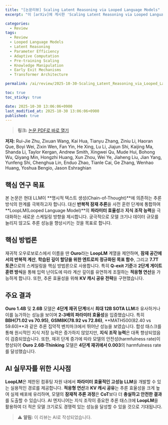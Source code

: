 ```yaml
---
title: "[논문리뷰] Scaling Latent Reasoning via Looped Language Models"
excerpt: "이 [arXiv]에 게시한 'Scaling Latent Reasoning via Looped Language Models' 논문에 대한 자세한 리뷰입니다."

categories:
  - Review
tags:
  - Review
  - Looped Language Models
  - Latent Reasoning
  - Parameter Efficiency
  - Adaptive Computation
  - Pre-training Scaling
  - Knowledge Manipulation
  - Early Exit Mechanisms
  - Transformer Architecture

permalink: /ai/review/2025-10-30-Scaling_Latent_Reasoning_via_Looped_Language_Models/

toc: true
toc_sticky: true

date: 2025-10-30 13:06:06+0900
last_modified_at: 2025-10-30 13:06:06+0900
published: true
---
```

> **링크:** [논문 PDF로 바로 열기](https://arxiv.org/abs/2510.25741)

**저자:** Rui-Jie Zhu, Zixuan Wang, Kai Hua, Tianyu Zhang, Ziniu Li, Haoran Que, Boyi Wei, Zixin Wen, Fan Yin, He Xing, Lu Li, Jiajun Shi, Kaijing Ma, Shanda Li, Taylor Kergan, Andrew Smith, Xingwei Qu, Mude Hui, Bohong Wu, Qiyang Min, Hongzhi Huang, Xun Zhou, Wei Ye, Jiaheng Liu, Jian Yang, Yunfeng Shi, Chenghua Lin, Enduo Zhao, Tianle Cai, Ge Zhang, Wenhao Huang, Yoshua Bengio, Jason Eshraghian



## 핵심 연구 목표
본 논문은 현대 LLM이 **명시적 텍스트 생성(Chain-of-Thought)**에 의존하는 추론 방식의 한계를 극복하고자 합니다. 대신 **반복적 잠재 추론**을 사전 훈련 단계에 통합하여 **LoopLM(Looped Language Model)**의 **파라미터 효율성**과 **지식 조작 능력**을 극대화하는 새로운 스케일링 방향을 제시합니다. 궁극적으로 모델 크기나 데이터 규모를 늘리지 않고도 추론 성능을 향상시키는 것을 목표로 합니다.

## 핵심 방법론
재귀적 오우로보로스에서 이름을 딴 **Ouro**라는 **LoopLM** 계열을 제안하며, **잠재 공간에서의 반복적 계산**, **학습된 깊이 할당을 위한 엔트로피 정규화된 목표 함수**, 그리고 **7.7T 토큰**으로의 스케일링을 핵심 방법론으로 사용합니다. 특히 **Q-exit 기준**과 **2단계 게이트 훈련 방식**을 통해 입력 난이도에 따라 계산 깊이를 유연하게 조절하는 **적응형 연산**을 가능하게 합니다. 또한, 추론 효율성을 위해 **KV 캐시 공유 전략**을 구현했습니다.

## 주요 결과
**Ouro 1.4B** 및 **2.6B** 모델은 **4단계 재귀 단계**에서 **최대 12B SOTA LLM**과 유사하거나 이를 능가하는 성능을 보이며 **2-3배의 파라미터 효율성**을 입증했습니다. 특히 **BBH(71.02 vs 70.95)**, **GSM8K(78.92 vs 72.86)**, **MATH500(82.40 vs 59.60)**과 같은 추론 집약적 벤치마크에서 뛰어난 성능을 보였습니다. 합성 태스크를 통해 원시적인 지식 저장 능력은 증가하지 않았지만, **지식 조작 능력**은 대폭 향상되었음이 검증되었습니다. 또한, 재귀 단계 증가에 따라 모델의 안전성(harmfulness rate)이 향상되어 **Ouro 2.6B-Thinking** 모델은 **4단계 재귀에서 0.003**의 harmfulness rate를 달성했습니다.

## AI 실무자를 위한 시사점
**LoopLM**은 제한된 컴퓨팅 자원 내에서 **파라미터 효율적인 고성능 LLM**을 개발할 수 있는 실용적인 경로를 제공합니다. **적응형 연산**과 **KV 캐시 공유**는 추론 효율성을 크게 높여 실제 배포에 유리하며, 모델의 **잠재적 추론 과정**은 **CoT**보다 더 **충실하고 안전한 결과**를 도출할 수 있습니다. AI 엔지니어는 지식 조작이 중요한 추론 태스크에 **LoopLM**을 활용하여 더 적은 모델 크기로도 경쟁력 있는 성능을 달성할 수 있을 것으로 기대됩니다.

> ⚠️ **알림:** 이 리뷰는 AI로 작성되었습니다.